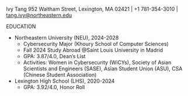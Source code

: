 Ivy Tang 
952 Waltham Street, Lexington, MA 02421 | +1 781-354-3010 | tang.ivy@northeastern.edu

EDUCATION
- Northeastern University (NEU),  2024-2028
    - Cybersecurity Major (Khoury School of Computer Sciences)
    - Fall 2024 Study Abroad @Saint Louis University in Madrid
    - GPA: 3.87/4.0, Dean’s List
    - Activities: Women in Cybersecurity (WiCYs), Society of Asian Scientists and Engineers (SASE), Asian Student Union (ASU), CSA (Chinese Student Association)
- Lexington High School (LHS), 2020-2024
    - GPA: 3.92/4.0, Honor Roll



